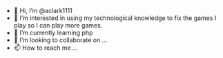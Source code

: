 - 👋 Hi, I’m @aclark1111
- 👀 I’m interested in using my technological knowledge to fix the games I play so I can play more games.
- 🌱 I’m currently learning php
- 💞️ I’m looking to collaborate on ...
- 📫 How to reach me ...

<!---
aclark1111/aclark1111 is a ✨ special ✨ repository because its `README.md` (this file) appears on your GitHub profile.
You can click the Preview link to take a look at your changes.
--->

